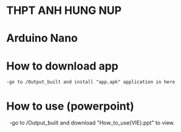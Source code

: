 # THPT ANH HUNG NUP
# Arduino Nano

# How to download app
	-go to /Output_built and install "app.apk" application in here
# How to use (powerpoint)
    -go to /Output_built and download "How_to_use(VIE).ppt" to view.